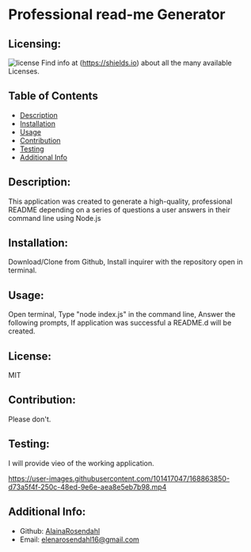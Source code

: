 # Professional read-me Generator
  ## Licensing:
  ![license](https://img.shields.io/badge/license-MIT-blue)
  Find info at (https://shields.io) about all the many available Licenses.
  ## Table of Contents 
  - [Description](#description)
  - [Installation](#installation)
  - [Usage](#usage)
  - [Contribution](#contribution)
  - [Testing](#testing)
  - [Additional Info](#additional-info)
  ## Description:
  This application was created to generate a high-quality, professional README depending on a series of questions a user answers in their command line using Node.js
  ## Installation:
  Download/Clone from Github, Install inquirer with the repository open in terminal.
  ## Usage:
  Open terminal, Type "node index.js" in the command line, Answer the following prompts, If application was successful a README.d will be created.
  ## License:
  MIT
  ## Contribution:
  Please don't.
  ## Testing:
  I will provide vieo of the working application.
  

https://user-images.githubusercontent.com/101417047/168863850-d73a5f4f-250c-48ed-9e6e-aea8e5eb7b98.mp4


  ## Additional Info:
  - Github: [AlainaRosendahl](https://github.com/AlainaRosendahl)
  - Email: elenarosendahl16@gmail.com 
